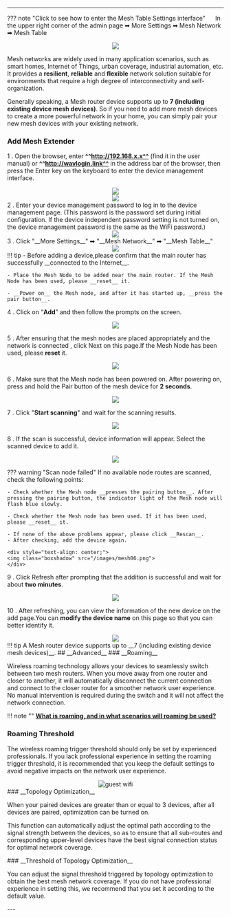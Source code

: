 <!--<style>
    .text {
        font-size: 21px; 
    }
</style>
-->
---
??? note "Click to see how to enter the Mesh Table Settings interface"
	<img src="/images/weizhi01.png" width="15" height="15">&nbsp;In the upper right corner of the admin page ➡ More Settings ➡ Mesh Network ➡ Mesh Table
	<div style="text-align: center;">
    <img class="boxshadow" src="/images/mesh001.png">
	</div>


Mesh networks are widely used in many application scenarios, such as smart homes, Internet of Things, urban coverage, industrial automation, etc. It provides a __resilient__, __reliable__ and __flexible__ network solution suitable for environments that require a high degree of interconnectivity and self-organization.


Generally speaking, a Mesh router device supports up to __7 (including existing device mesh devices)__. So if you need to add more mesh devices to create a more powerful network in your home, you can simply pair your new mesh devices with your existing network.


### __Add Mesh Extender__
1 . Open the browser, enter __^^http://192.168.x.x^^__ (find it in the user manual) or __^^http://wavlogin.link^^__ in the address bar of the browser, then press the Enter key on the keyboard to enter the device management interface.
<div style="text-align: center;">
    <img class="boxshadow" src="/images/compute02.png">
</div>
<div style="text-align: center;">
    <img class="boxshadow" src="/images/mesh002.png">
</div>
2 . Enter your device management password to log in to the device management page. (This password is the password set during initial configuration. If the device independent password setting is not turned on, the device management password is the same as the WiFi password.)
<div style="text-align: center;">
    <img class="boxshadow" src="/images/mesh003.png">
</div>
3 . Click "__More Settings__" ➡ "__Mesh Network__" ➡ "__Mesh Table__"
<div style="text-align: center;">
<img class="boxshadow" src="/images/mesh001.png">
</div>
!!! tip 
	- Before adding a device,please confirm that the main router has successfully __connected to the Internet__.

	- Place the Mesh Node to be added near the main router. If the Mesh Node has been used, please __reset__ it.

	- __Power on__ the Mesh node, and after it has started up, __press the pair button__.

4 . Click on “__Add__” and then follow the prompts on the screen.


<div style="text-align: center;">
    <img class="boxshadow" src="/images/mesh01.png">
</div>

5 . After ensuring that the mesh nodes are placed appropriately and the network is connected , click Next on this page.If the Mesh Node has been used, please __reset__ it.

<div style="text-align: center;">
    <img class="boxshadow" src="/images/mesh02.png">
</div>

6 . Make sure that the Mesh node has been powered on. After powering on, press and hold the Pair button of the mesh device for __2 seconds__.

<div style="text-align: center;">
    <img class="boxshadow" src="/images/mesh03.png">
</div>

7 . Click "__Start scanning__" and wait for the scanning results.

<div style="text-align: center;">
    <img class="boxshadow" src="/images/mesh04.png">
</div>


<p class="text">
8 . If the scan is successful, device information will appear. Select the scanned device to add it.
</p>
<div style="text-align: center;">
    <img class="boxshadow" src="/images/mesh07.png">
</div>

??? warning "Scan node failed"
	If no available node routes are scanned, check the following points:
	
	- Check whether the Mesh node __presses the pairing button__. After pressing the pairing button, the indicator light of the Mesh node will flash blue slowly.
	
	- Check whether the Mesh node has been used. If it has been used, please __reset__ it.
	
	- If none of the above problems appear, please click __Rescan__.
	- After checking, add the device again.
	
	<div style="text-align: center;">
	<img class="boxshadow" src="/images/mesh06.png">
	</div>


9 . Click Refresh after prompting that the addition is successful and wait for about __two minutes__.

<div style="text-align: center;">
    <img class="boxshadow" src="/images/mesh08.png">
</div>

10 . After refreshing, you can view the information of the new device on the add page.You can __modify the device name__ on this page so that you can better identify it.

<div style="text-align: center;">
    <img class="boxshadow" src="/images/mesh09.png">
</div>
!!! tip
	A Mesh router device supports up to __7 (including existing device mesh devices)__.
## __Advanced__
### __Roaming__
<p class="text">
Wireless roaming technology allows your devices to seamlessly switch between two mesh routers. When you move away from one router and closer to another, it will automatically disconnect the current connection and connect to the closer router for a smoother network user experience. No manual intervention is required during the switch and it will not affect the network connection.
</p>

!!! note ""
	__[What is roaming, and in what scenarios will roaming be used?]()__
### __Roaming Threshold__
<p class="text">
The wireless roaming trigger threshold should only be set by experienced professionals. If you lack professional experience in setting the roaming trigger threshold, it is recommended that you keep the default settings to avoid negative impacts on the network user experience.
</p>
<div style="text-align: center;">
    <img alt="guest wifi" class="boxshadow" src="/images/mesh05.png">
</div>
### __Topology Optimization__
<p class="text">
When your paired devices are greater than or equal to 3 devices, after all devices are paired, optimization can be turned on. 
</p>
<p class="text">
This function can automatically adjust the optimal path according to the signal strength between the devices, so as to ensure that all sub-routes and corresponding upper-level devices have the best signal connection status for optimal network coverage.
</p>
### __Threshold of Topology Optimization__
<p class="text">
You can adjust the signal threshold triggered by topology optimization to obtain the best mesh network coverage. If you do not have professional experience in setting this, we recommend that you set it according to the default value.
</p>
---
